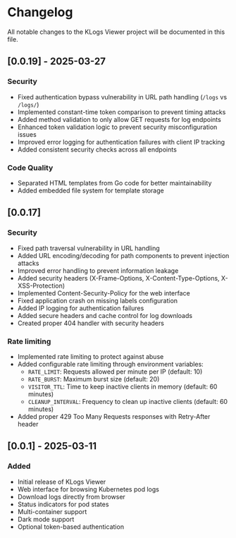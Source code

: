 # Changelog

All notable changes to the KLogs Viewer project will be documented in this file.

## [0.0.19] - 2025-03-27

### Security
- Fixed authentication bypass vulnerability in URL path handling (`/logs` vs `/logs/`)
- Implemented constant-time token comparison to prevent timing attacks
- Added method validation to only allow GET requests for log endpoints
- Enhanced token validation logic to prevent security misconfiguration issues
- Improved error logging for authentication failures with client IP tracking
- Added consistent security checks across all endpoints

### Code Quality
- Separated HTML templates from Go code for better maintainability
- Added embedded file system for template storage

## [0.0.17]

### Security
- Fixed path traversal vulnerability in URL handling
- Added URL encoding/decoding for path components to prevent injection attacks
- Improved error handling to prevent information leakage
- Added security headers (X-Frame-Options, X-Content-Type-Options, X-XSS-Protection)
- Implemented Content-Security-Policy for the web interface
- Fixed application crash on missing labels configuration
- Added IP logging for authentication failures
- Added secure headers and cache control for log downloads
- Created proper 404 handler with security headers
### Rate limiting
- Implemented rate limiting to protect against abuse
- Added configurable rate limiting through environment variables:
  - `RATE_LIMIT`: Requests allowed per minute per IP (default: 10)
  - `RATE_BURST`: Maximum burst size (default: 20)
  - `VISITOR_TTL`: Time to keep inactive clients in memory (default: 60 minutes)
  - `CLEANUP_INTERVAL`: Frequency to clean up inactive clients (default: 60 minutes)
- Added proper 429 Too Many Requests responses with Retry-After header

## [0.0.1] - 2025-03-11

### Added
- Initial release of KLogs Viewer
- Web interface for browsing Kubernetes pod logs
- Download logs directly from browser
- Status indicators for pod states
- Multi-container support
- Dark mode support
- Optional token-based authentication